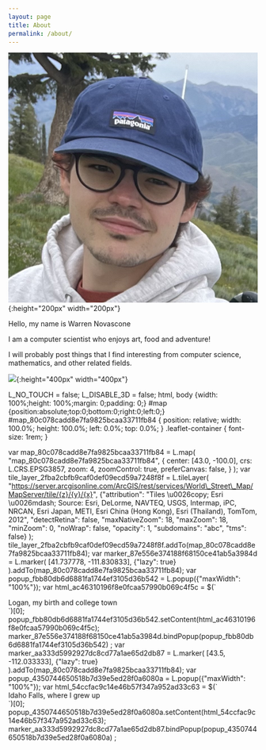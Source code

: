 ```yaml
---
layout: page
title: About
permalink: /about/
---
```


![](/images/me.jpeg){:height="200px" width="200px"}

Hello, my name is Warren Novascone

I am a computer scientist who enjoys art, food and adventure!

I will probably post things that I find interesting from computer science, mathematics, and other related fields.


![](/images/eigenmoose.png){:height="400px" width="400px"}


 L\_NO\_TOUCH = false; L\_DISABLE\_3D = false; html, body {width: 100%;height: 100%;margin: 0;padding: 0;} #map {position:absolute;top:0;bottom:0;right:0;left:0;}        #map\_80c078cadd8e7fa9825bcaa33711fb84 { position: relative; width: 100.0%; height: 100.0%; left: 0.0%; top: 0.0%; } .leaflet-container { font-size: 1rem; }

var map\_80c078cadd8e7fa9825bcaa33711fb84 = L.map( "map\_80c078cadd8e7fa9825bcaa33711fb84", { center: \[43.0, -100.0\], crs: L.CRS.EPSG3857, zoom: 4, zoomControl: true, preferCanvas: false, } ); var tile\_layer\_2fba2cbfb9caf0def09ecd59a7248f8f = L.tileLayer( "https://server.arcgisonline.com/ArcGIS/rest/services/World\_Street\_Map/MapServer/tile/{z}/{y}/{x}", {"attribution": "Tiles \\u0026copy; Esri \\u0026mdash; Source: Esri, DeLorme, NAVTEQ, USGS, Intermap, iPC, NRCAN, Esri Japan, METI, Esri China (Hong Kong), Esri (Thailand), TomTom, 2012", "detectRetina": false, "maxNativeZoom": 18, "maxZoom": 18, "minZoom": 0, "noWrap": false, "opacity": 1, "subdomains": "abc", "tms": false} ); tile\_layer\_2fba2cbfb9caf0def09ecd59a7248f8f.addTo(map\_80c078cadd8e7fa9825bcaa33711fb84); var marker\_87e556e374188f68150ce41ab5a3984d = L.marker( \[41.737778, -111.830833\], {"lazy": true} ).addTo(map\_80c078cadd8e7fa9825bcaa33711fb84); var popup\_fbb80db6d6881fa1744ef3105d36b542 = L.popup({"maxWidth": "100%"}); var html\_ac46310196f8e0fcaa57990b069c4f5c = $(\`<div id="html\_ac46310196f8e0fcaa57990b069c4f5c" style="width: 100.0%; height: 100.0%;">Logan, my birth and college town</div>\`)\[0\]; popup\_fbb80db6d6881fa1744ef3105d36b542.setContent(html\_ac46310196f8e0fcaa57990b069c4f5c); marker\_87e556e374188f68150ce41ab5a3984d.bindPopup(popup\_fbb80db6d6881fa1744ef3105d36b542) ; var marker\_aa333d5992927dc8cd77a1ae65d2db87 = L.marker( \[43.5, -112.033333\], {"lazy": true} ).addTo(map\_80c078cadd8e7fa9825bcaa33711fb84); var popup\_4350744650518b7d39e5ed28f0a6080a = L.popup({"maxWidth": "100%"}); var html\_54ccfac9c14e46b57f347a952ad33c63 = $(\`<div id="html\_54ccfac9c14e46b57f347a952ad33c63" style="width: 100.0%; height: 100.0%;">Idaho Falls, where I grew up</div>\`)\[0\]; popup\_4350744650518b7d39e5ed28f0a6080a.setContent(html\_54ccfac9c14e46b57f347a952ad33c63); marker\_aa333d5992927dc8cd77a1ae65d2db87.bindPopup(popup\_4350744650518b7d39e5ed28f0a6080a) ;